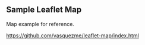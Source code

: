 ## Sample Leaflet Map

Map example for reference.

https://github.com/vasquezme/leaflet-map/index.html
